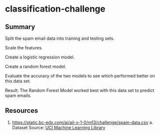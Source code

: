 # classification-challenge

## Summary
Split the spam email data into training and testing sets.

Scale the features.

Create a logistic regression model.

Create a random forest model.

Evaluate the accuracy of the two models to see which performed better on this data set.

Result: The Random Forest Model worked best with this data set to predict spam emails.

## Resources
1.  https://static.bc-edx.com/ai/ail-v-1-0/m13/challenge/spam-data.csv
a. Dataset Source: [UCI Machine Learning Library](https://archive.ics.uci.edu/dataset/94/spambase)